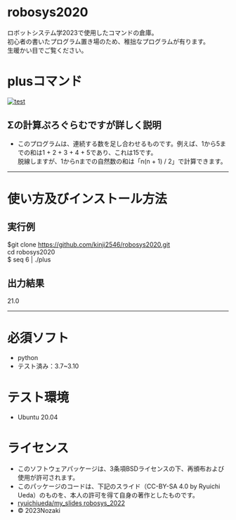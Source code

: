# robosys2020  
ロボットシステム学2023で使用したコマンドの倉庫。  
初心者の書いたプログラム置き場のため、稚拙なプログラムが有ります。  
生暖かい目でご覧ください。   
# plusコマンド  
[![test](https://github.com/kinji2546/robosys2020/actions/workflows/test.yml/badge.svg)](https://github.com/kinji2546/robosys2020/actions/workflows/test.yml)  


## Σの計算ぷろぐらむですが詳しく説明  
* このプログラムは、連続する数を足し合わせるものです。例えば、1から5までの和は1 + 2 + 3 + 4 + 5であり、これは15です。  
脱線しますが、1からnまでの自然数の和は「n(n + 1) / 2」で計算できます。  

***  
# 使い方及びインストール方法  

## 実行例  
$git clone https://github.com/kinji2546/robosys2020.git  
cd robosys2020  
$ seq 6 | ./plus  

## 出力結果  
21.0  

***  

# 必須ソフト  
* python  
* テスト済み：3.7~3.10  

# テスト環境  
* Ubuntu 20.04  

# ライセンス  
* このソフトウェアパッケージは、3条項BSDライセンスの下、再頒布および使用が許可されます。  
* このパッケージのコードは、下記のスライド（CC-BY-SA 4.0 by Ryuichi Ueda）のものを、本人の許可を得て自身の著作としたものです。   
* [ryuichiueda/my_slides robosys_2022](https://github.com/ryuichiueda/my_slides/tree/master/robosys_2022)  
* © 2023Nozaki  

